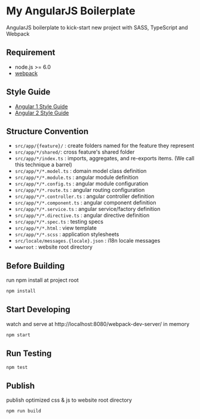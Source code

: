 # My AngularJS Boilerplate

AngularJS boilerplate to kick-start new project with SASS, TypeScript and Webpack

## Requirement

- node.js >= 6.0
- [webpack](https://webpack.github.io)

## Style Guide

- [Angular 1 Style Guide](https://github.com/johnpapa/angular-styleguide/blob/master/a1/README.md)
- [Angular 2 Style Guide](https://angular.io/docs/ts/latest/guide/style-guide.html)

## Structure Convention

- `src/app/{feature}/` : create folders named for the feature they represent
- `src/app/*/shared/`: cross feature's shared folder
- `src/app/*/index.ts` : imports, aggregates, and re-exports items. (We call this technique a barrel)
- `src/app/*/*.model.ts` : domain model class definition
- `src/app/*/*.module.ts` : angular module definition
- `src/app/*/*.config.ts` : angular module configuration
- `src/app/*/*.route.ts` : angular routing configuration
- `src/app/*/*.controller.ts` : angular controller definition
- `src/app/*/*.component.ts` : angular component definition
- `src/app/*/*.service.ts` : angular service/factory definition
- `src/app/*/*.directive.ts` : angular directive definition
- `src/app/*/*.spec.ts` : testing specs
- `src/app/*/*.html` : view template
- `src/app/*/*.scss` : application stylesheets
- `src/locale/messages.{locale}.json` : i18n locale messages
- `wwwroot` : website root directory

## Before Building

run npm install at project root

```sh
npm install
```

## Start Developing

watch and serve at http://localhost:8080/webpack-dev-server/ in memory

```sh
npm start
```

## Run Testing

```sh
npm test
```

## Publish

publish optimized css & js to website root directory

```sh
npm run build
```

